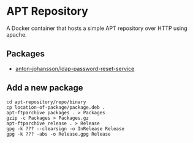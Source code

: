 # APT Repository

A Docker container that hosts a simple APT repository over HTTP using apache.


## Packages

* [anton-johansson/ldap-password-reset-service](https://github.com/anton-johansson/ldap-password-reset-service)


## Add a new package

```shell
cd apt-repository/repo/binary
cp location-of-package/package.deb .
apt-ftparchive packages . > Packages
gzip -c Packages > Packages.gz
apt-ftparchive release . > Release
gpg -k ??? --clearsign -o InRelease Release
gpg -k ??? -abs -o Release.gpg Release
```
